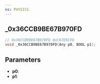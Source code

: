 ```yaml
---
ns: PHYSICS
---
```

## _0x36CCB9BE67B970FD

```c
// 0x36CCB9BE67B970FD 0xC67D5CF6
void _0x36CCB9BE67B970FD(Any p0, BOOL p1);
```


## Parameters
* **p0**: 
* **p1**: 

